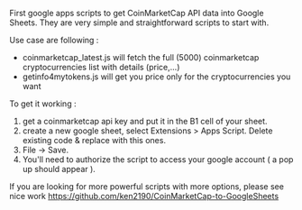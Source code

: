 First google apps scripts to get CoinMarketCap API data into Google Sheets.
They are very simple and straightforward scripts to start with.

Use case are following :
- coinmarketcap_latest.js will fetch the full (5000) coinmarketcap cryptocurrencies list with details (price,...)
- getinfo4mytokens.js will get you price only for the cryptocurrencies you want

To get it working :
1. get a coinmarketcap api key and put it in the B1 cell of your sheet.
2. create a new google sheet, select Extensions > Apps Script. Delete existing code & replace with this ones.
3. File -> Save.
4. You'll need to authorize the script to access your google account ( a pop up should appear ).

If you are looking for more powerful scripts with more options, please see nice work https://github.com/ken2190/CoinMarketCap-to-GoogleSheets
